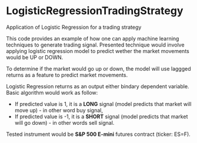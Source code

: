 # LogisticRegressionTradingStrategy
Application of Logistic Regression for a trading strategy

This code provides an example of how one can apply machine learning techniques to generate trading signal. Presented technique would involve applying logistic regression model to predict wether the market movements would be UP or DOWN.

To determine if the market would go up or down, the model will use laggged returns as a feature to predict market movements. 

Logistic Regression returns as an output either bindary dependent variable. Basic algorithm would work as follow:
- If predicted value is 1, it is a **LONG** signal (model predicts that market will move up) - in other word buy signal,
- If predicted value is -1, it is a **SHORT** signal (model predicts that market will go down) - in other words sell signal.

Tested instrument would be **S&P 500 E-mini** futures contract (ticker: ES=F).
